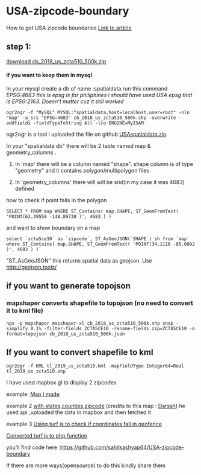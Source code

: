 # USA-zipcode-boundary
How to get USA zipcode boundaries
[Link to article](https://dev.to/sahilkashyap64/how-to-get-usa-zipcode-boundaries-and-show-them-on-map-mapbox-1gm1)

## step 1:
[download cb_2018_us_zcta510_500k.zip](https://www.census.gov/geographies/mapping-files/time-series/geo/carto-boundary-file.html)

#### if you want to keep them in mysql
In your mysql create a db of name :spatialdata
run this command
*EPSG:4683 this is epsg is for philiphines i should have used USA epsg that is EPSG:2163. Doesn't matter cuz it still worked*
```
ogr2ogr -f "MySQL" MYSQL:"spatialdata,host=localhost,user=root" -nln "map" -a_srs "EPSG:4683" cb_2018_us_zcta510_500k.shp -overwrite -addfields -fieldTypeToString All -lco ENGINE=MyISAM
```
ogr2ogr is a tool
i uploaded the file on github [USAspatialdata.zip](https://github.com/sahilkashyap64/USA-zipcode-boundary/blob/master/USAspatialdata.zip)

In your "spatialdata db" there will be 2 table named map & geometry_columns .

1. In 'map' there will be a column named "shape".
shape column is of type "geometry" and it contains polygon/multipolygon files

2. In 'geometry_columns' there will will be srid(in my case it was 4683) defined

how to check if point falls in the polygon
```
SELECT * FROM map WHERE ST_Contains( map.SHAPE, ST_GeomFromText( 'POINT(63.39550 -148.89730 )', 4683 ) )
```
and want to show boundary on a map
```
select `zcta5ce10` as `zipcode`, ST_AsGeoJSON(`SHAPE`) sh from `map` where ST_Contains( map.SHAPE, ST_GeomFromText( 'POINT(34.1116 -85.6092 )', 4683 ) )`
```
"ST_AsGeoJSON" this returns spatial data as geojson.
Use http://geojson.tools/

## if you want to generate topojson

### mapshaper converts shapefile to topojson (no need to convert it to kml file)
```
npx -p mapshaper mapshaper-xl cb_2018_us_zcta510_500k.shp snap -simplify 0.1% -filter-fields ZCTA5CE10 -rename-fields zip=ZCTA5CE10 -o format=topojson cb_2018_us_zcta510_500k.json
```
## If you want to convert shapefile to kml

```
ogr2ogr -f KML tl_2019_us_zcta510.kml -mapFieldType Integer64=Real tl_2019_us_zcta510.shp
```
I have used mapbox gl to display 2 zipcodes

example: [Map I made](https://sahilkashyap64.github.io/USA-zipcode-boundary/)

example 2 [with states,counties,zipcode](https://sahilkashyap64.github.io/USA-zipcode-boundary/index2) (credits to this map : [Darssh](https://github.com/Darssh))
he used api ,uploaded the data in mapbox and then fetched it

example 3 [Using turf js to check if coordinates fall in geofence](https://sahilkashyap64.github.io/USA-zipcode-boundary/mapbox+turf2.html)

[Converted turf.js to php function](https://dev.to/sahilkashyap64/turf-js-to-php-o1a)

you'll find code here :https://github.com/sahilkashyap64/USA-zipcode-boundary

If there are more ways(opensource) to do this kindly share them


